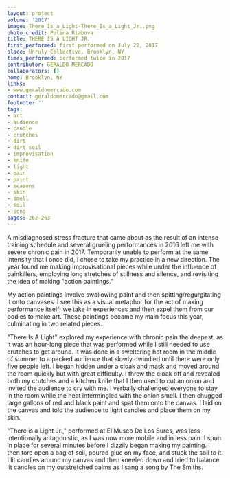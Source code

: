 ```yaml
---
layout: project
volume: '2017'
image: There_Is_a_Light-There_Is_a_Light_Jr..png
photo_credit: Polina Riabova
title: THERE IS A LIGHT JR.
first_performed: first performed on July 22, 2017
place: Unruly Collective, Brooklyn, NY
times_performed: performed twice in 2017
contributor: GERALDO MERCADO
collaborators: []
home: Brooklyn, NY
links:
- www.geraldomercado.com
contact: geraldomercado@gmail.com
footnote: ''
tags:
- art
- audience
- candle
- crutches
- dirt
- dirt soil
- improvisation
- knife
- light
- pain
- paint
- seasons
- skin
- smell
- soil
- song
pages: 262-263
---
```


A misdiagnosed stress fracture that came about as the result of an intense training schedule and several grueling performances in 2016 left me with severe chronic pain in 2017. Temporarily unable to perform at the same intensity that I once did, I chose to take my practice in a new direction. The year found me making improvisational pieces while under the influence of painkillers, employing long stretches of stillness and silence, and revisiting the idea of making "action paintings."

My action paintings involve swallowing paint and then spitting/regurgitating it onto canvases. I see this as a visual metaphor for the act of making performance itself; we take in experiences and then expel them from our bodies to make art. These paintings became my main focus this year, culminating in two related pieces.

"There Is A Light" explored my experience with chronic pain the deepest, as it was an hour-long piece that was performed while I still needed to use crutches to get around. It was done in a sweltering hot room in the middle of summer to a packed audience that slowly dwindled until there were only five people left. I began hidden under a cloak and mask and moved around the room quickly but with great difficulty. I threw the cloak off and revealed both my crutches and a kitchen knife that I then used to cut an onion and invited the audience to cry with me. I verbally challenged everyone to stay in the room while the heat intermingled with the onion smell. I then chugged large gallons of red and black paint and spat them onto the canvas. I laid on the canvas and told the audience to light candles and place them on my skin.

"There is a Light Jr.," performed at El Museo De Los Sures, was less intentionally antagonistic, as I was now more mobile and in less pain. I spun in place for several minutes before I dizzily began making my painting. I then tore open a bag of soil, poured glue on my face, and stuck the soil to it. I lit candles around my canvas and then kneeled down and tried to balance lit candles on my outstretched palms as I sang a song by The Smiths.
